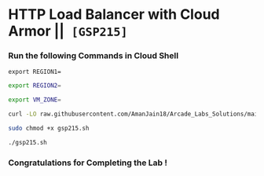# HTTP Load Balancer with Cloud Armor ||` [GSP215]`

### Run the following Commands in Cloud Shell

```
export REGION1=
```

```bash
export REGION2=
```

```bash
export VM_ZONE=
```

```bash
curl -LO raw.githubusercontent.com/AmanJain18/Arcade_Labs_Solutions/main/HTTP%20Load%20Balancer%20with%20Cloud%20Armor/gsp215.sh

sudo chmod +x gsp215.sh

./gsp215.sh
```

### Congratulations for Completing the Lab !
